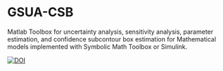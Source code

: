 # GSUA-CSB
Matlab Toolbox for uncertainty analysis, sensitivity analysis, parameter estimation, and confidence subcontour box estimation for Mathematical models implemented with Symbolic Math Toolbox or Simulink.

[![DOI](https://zenodo.org/badge/205731654.svg)](https://zenodo.org/badge/latestdoi/205731654)
